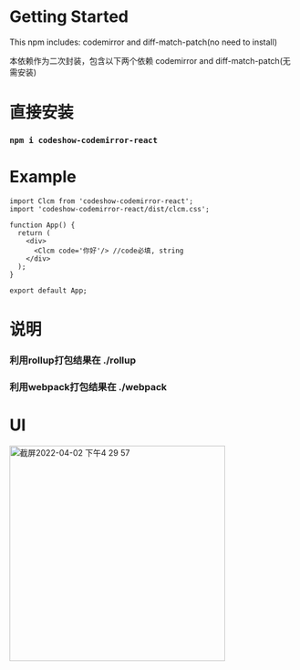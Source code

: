 # Getting Started

This npm includes: codemirror and diff-match-patch(no need to install)

本依赖作为二次封装，包含以下两个依赖 codemirror and diff-match-patch(无需安装)

# 直接安装
### `npm i codeshow-codemirror-react`

# Example
```
import Clcm from 'codeshow-codemirror-react';
import 'codeshow-codemirror-react/dist/clcm.css';

function App() {
  return (
    <div>
      <Clcm code='你好'/> //code必填, string
    </div>
  );
}

export default App;
```

# 说明

### 利用rollup打包结果在 ./rollup
### 利用webpack打包结果在 ./webpack 

# UI
<img width="378" alt="截屏2022-04-02 下午4 29 57" src="https://user-images.githubusercontent.com/49264532/161374645-f7f123fb-2d4c-46ef-8e1d-5b6ad51e12ab.png">


